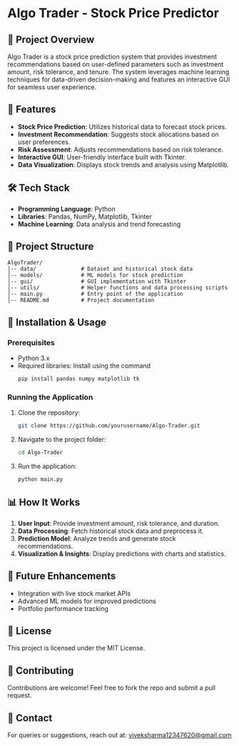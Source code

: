 # Algo Trader - Stock Price Predictor

## 📌 Project Overview
Algo Trader is a stock price prediction system that provides investment recommendations based on user-defined parameters such as investment amount, risk tolerance, and tenure. The system leverages machine learning techniques for data-driven decision-making and features an interactive GUI for seamless user experience.

## 🚀 Features
- **Stock Price Prediction**: Utilizes historical data to forecast stock prices.
- **Investment Recommendation**: Suggests stock allocations based on user preferences.
- **Risk Assessment**: Adjusts recommendations based on risk tolerance.
- **Interactive GUI**: User-friendly interface built with Tkinter.
- **Data Visualization**: Displays stock trends and analysis using Matplotlib.

## 🛠️ Tech Stack
- **Programming Language**: Python
- **Libraries**: Pandas, NumPy, Matplotlib, Tkinter
- **Machine Learning**: Data analysis and trend forecasting

## 📂 Project Structure
```
AlgoTrader/
│-- data/              # Dataset and historical stock data
│-- models/            # ML models for stock prediction
│-- gui/               # GUI implementation with Tkinter
│-- utils/             # Helper functions and data processing scripts
│-- main.py            # Entry point of the application
│-- README.md          # Project documentation
```

## 🎯 Installation & Usage
### Prerequisites
- Python 3.x
- Required libraries: Install using the command
  ```bash
  pip install pandas numpy matplotlib tk
  ```

### Running the Application
1. Clone the repository:
   ```bash
   git clone https://github.com/yourusername/Algo-Trader.git
   ```
2. Navigate to the project folder:
   ```bash
   cd Algo-Trader
   ```
3. Run the application:
   ```bash
   python main.py
   ```

## 📊 How It Works
1. **User Input**: Provide investment amount, risk tolerance, and duration.
2. **Data Processing**: Fetch historical stock data and preprocess it.
3. **Prediction Model**: Analyze trends and generate stock recommendations.
4. **Visualization & Insights**: Display predictions with charts and statistics.

## 📌 Future Enhancements
- Integration with live stock market APIs
- Advanced ML models for improved predictions
- Portfolio performance tracking

## 📝 License
This project is licensed under the MIT License.

## 🤝 Contributing
Contributions are welcome! Feel free to fork the repo and submit a pull request.

## 📧 Contact
For queries or suggestions, reach out at: viveksharma12347620@gmail.com
